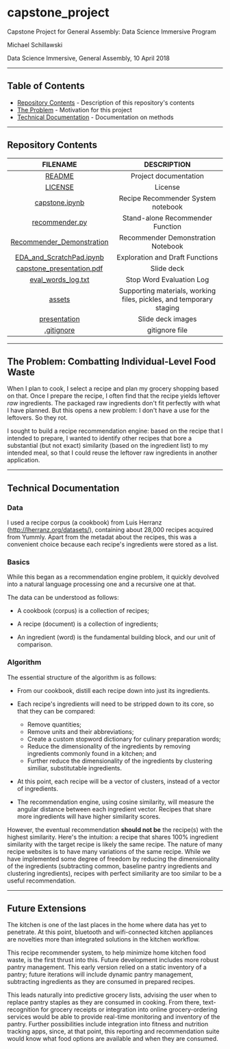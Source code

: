 # capstone_project
Capstone Project for General Assembly: Data Science Immersive Program

Michael Schillawski

Data Science Immersive, General Assembly, 10 April 2018

---

## Table of Contents

- [Repository Contents](#repository-contents) - Description of this repository's contents
- [The Problem](#problem) - Motivation for this project
- [Technical Documentation](#technical-documentation) - Documentation on methods
---

## Repository Contents

| FILENAME |  DESCRIPTION |
|:---------:|:-----------:|
| [README](./README.md) | Project documentation |
| [LICENSE](./LICENSE) | License |
| [capstone.ipynb](https://github.com/mjschillawski/capstone_project/blob/master/capstone.ipynb) | Recipe Recommender System notebook |
| [recommender.py](https://github.com/mjschillawski/capstone_project/blob/master/recommender.py) | Stand-alone Recommender Function|
| [Recommender_Demonstration](https://github.com/mjschillawski/capstone_project/blob/master/Recommender_Demonstration.ipynb) | Recommender Demonstration Notebook|
| [EDA_and_ScratchPad.ipynb](https://github.com/mjschillawski/capstone_project/blob/master/00_EDA.ipynb) | Exploration and Draft Functions |
| [capstone_presentation.pdf](https://github.com/mjschillawski/capstone_project/blob/master/capstone_presentation.pdf) | Slide deck |
| [eval_words_log.txt](https://github.com/mjschillawski/capstone_project/blob/master/eval_words_log.txt) | Stop Word Evaluation Log|
| [assets](https://github.com/mjschillawski/capstone_project/tree/master/assets) | Supporting materials, working files, pickles, and temporary staging |
| [presentation](https://github.com/mjschillawski/capstone_project/tree/master/presentation) | Slide deck images |
| [.gitignore](./.gitignore) | gitignore file |

---
## The Problem: Combatting Individual-Level Food Waste

When I plan to cook, I select a recipe and plan my grocery shopping based on that. Once I prepare the recipe, I often find that the recipe yields leftover _raw_ ingredients. The packaged raw ingredients don't fit perfectly with what I have planned. But this opens a new problem: I don't have a use for the leftovers. So they rot.

I sought to build a recipe recommendation engine: based on the recipe that I intended to prepare, I wanted to identify other recipes that bore a substantial (but not exact) similarity (based on the ingredient list) to my intended meal, so that I could reuse the leftover raw ingredients in another application.

---

## Technical Documentation

### Data

I used a recipe corpus (a cookbook) from Luis Herranz (http://lherranz.org/datasets/), containing about 28,000 recipes acquired from Yummly. Apart from the metadat about the recipes, this was a convenient choice because each recipe's ingredients were stored as a list.

### Basics

While this began as a recommendation engine problem, it quickly devolved into a natural language processing one and a recursive one at that.

The data can be understood as follows:

- A cookbook (corpus) is a collection of recipes;

- A recipe (document) is a collection of ingredients;

- An ingredient (word) is the fundamental building block, and our unit of comparison.

### Algorithm

The essential structure of the algorithm is as follows:

- From our cookbook, distill each recipe down into just its ingredients.

- Each recipe's ingredients will need to be stripped down to its core, so that they can be compared:

  - Remove quantities;
  - Remove units and their abbreviations;
  - Create a custom stopword dictionary for culinary preparation words;
  - Reduce the dimensionality of the ingredients by removing ingredients commonly found in a kitchen; and
  - Further reduce the dimensionality of the ingredients by clustering similiar, substitutable ingredients.

- At this point, each recipe will be a vector of clusters, instead of a vector of ingredients.

- The recommendation engine, using cosine similarity, will measure the angular distance between each ingredient vector. Recipes that share more ingredients will have higher similarity scores. 

However, the eventual recommendation **should not be** the recipe(s) with the highest similarity. Here's the intuition: a recipe that shares 100% ingredient similarity with the target recipe is likely the same recipe. The nature of many recipe websites is to have many variations of the same recipe. While we have implemented some degree of freedom by reducing the dimensionality of the ingredients (subtracting common, baseline pantry ingredients and clustering ingredients), recipes with perfect similiarity are too similar to be a useful recommendation.

---

## Future Extensions

The kitchen is one of the last places in the home where data has yet to penetrate. At this point, bluetooth and wifi-connected kitchen appliances are novelties more than integrated solutions in the kitchen workflow.

This recipe recommender system, to help minimize home kitchen food waste, is the first thrust into this. Future development includes more robust pantry management. This early version relied on a static inventory of a pantry; future iterations will include dynamic pantry management, subtracting ingredients as they are consumed in prepared recipes.

This leads naturally into predictive grocery lists, advising the user when to replace pantry staples as they are consumed in cooking. From there, text-recognition for grocery receipts or integration into online grocery-ordering services would be able to provide real-time monitoring and inventory of the pantry. Further possibilities include integration into fitness and nutrition tracking apps, since, at that point, this reporting and recommendation suite would know what food options are available and when they are consumed.